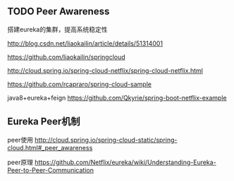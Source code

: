 

## TODO Peer Awareness
搭建eureka的集群，提高系统稳定性

http://blog.csdn.net/liaokailin/article/details/51314001

https://github.com/liaokailin/springcloud

http://cloud.spring.io/spring-cloud-netflix/spring-cloud-netflix.html


https://github.com/rcapraro/spring-cloud-sample


java8+eureka+feign
https://github.com/Qkyrie/spring-boot-netflix-example


## Eureka Peer机制

peer使用
http://cloud.spring.io/spring-cloud-static/spring-cloud.html#_peer_awareness

peer原理
https://github.com/Netflix/eureka/wiki/Understanding-Eureka-Peer-to-Peer-Communication